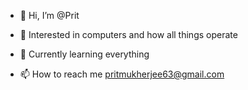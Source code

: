 - 👋 Hi, I’m @Prit
- 👀  Interested in computers and how all things operate 
  
- 🌱  Currently learning everything 

- 📫 How to reach me  pritmukherjee63@gmail.com

<!---
Pr13it/Pr13it is a ✨ special ✨ repository because its `README.md` (this file) appears on your GitHub profile.
You can click the Preview link to take a look at your changes.
--->
